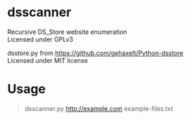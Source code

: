 # dsscanner  
Recursive DS_Store website enumeration  
Licensed under GPLv3  

dsstore.py from https://github.com/gehaxelt/Python-dsstore  
Licensed under MIT license  

# Usage  
> dsscanner.py http://example.com example-files.txt  
